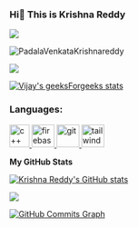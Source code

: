 ### Hi👋 This is Krishna Reddy

<a href="https://www.github.com/PadalaVenkataKrishnareddy" target="_blank" rel="noreferrer"><img
src="https://img.shields.io/github/followers/PadalaVenkataKrishnareddy?logo=github&style=for-the-badge&color=0891b2&labelColor=1c1917" /></a>
<p align="left"> <img src="https://komarev.com/ghpvc/?username=PadalaVenkataKrishnareddy&label=Profile%20views&color=0e75b6&style=flat" alt="PadalaVenkataKrishnareddy" /> </p>


[![](https://leetcard.jacoblin.cool/krishna_reddy_1239?theme=dark)](https://leetcode.com/krishna_reddy_1239/)




[![Vijay's geeksForgeeks stats](https://geeks-for-geeks-stats-api-napiyo.vercel.app/?userName=venkata_krishna_reddy)](https://auth.geeksforgeeks.org/user/venkata_krishna_reddy)





<h3 align="left">Languages:</h3>
<p align="left"> <a href="https://www.github.com/padalavenkatakrishnareddy/" target="_blank" rel="noreferrer"> <img src="https://upload.wikimedia.org/wikipedia/commons/thumb/1/18/ISO_C%2B%2B_Logo.svg/800px-ISO_C%2B%2B_Logo.svg.png" alt="c++" width="35" height="40"/> </a> </a> <a href="https://www.github.com/padalavenkatakrishnareddy/" target="_blank" rel="noreferrer"> <img src="https://cdn4.iconfinder.com/data/icons/logos-and-brands/512/267_Python_logo-512.png" alt="firebase" width="40" height="40"/> </a>   <a href="https://git-scm.com/" target="_blank" rel="noreferrer"> <img src="https://cdn-icons-png.flaticon.com/512/226/226777.png" alt="git" width="40" height="40"/> </a> <a href="https://tailwindcss.com/" target="_blank" rel="noreferrer"> <img src="https://icons-for-free.com/download-icon-development+logo+mysql+icon-1320184807686758112_512.png" alt="tailwind" width="40" height="40"/> </a> </p>





<b>My GitHub Stats</b>

<a href="http://www.github.com/padalavenkatakrishnareddy"><img src="https://github-readme-stats.vercel.app/api?username=padalavenkatakrishnareddy&show_icons=true&hide=&count_private=true&title_color=22c55e&text_color=ffffff&icon_color=0891b2&bg_color=1c1917&hide_border=true&show_icons=true" alt="Krishna Reddy's GitHub stats" /></a>

<a href="http://www.github.com/padalavenkatakrishnareddy"><img src="https://github-readme-streak-stats.herokuapp.com/?user=padalavenkatakrishnareddy&stroke=ffffff&background=1c1917&ring=22c55e&fire=22c55e&currStreakNum=ffffff&currStreakLabel=22c55e&sideNums=ffffff&sideLabels=ffffff&dates=ffffff&hide_border=true" /></a>

<a href="http://www.github.com/padalavenkatakrishnareddy"><img src="https://github-readme-activity-graph.cyclic.app/graph?username=padalavenkatakrishnareddy&bg_color=1c1917&color=ffffff&line=0891b2&point=ffffff&area_color=1c1917&area=true&hide_border=true&custom_title=GitHub%20Commits%20Graph" alt="GitHub Commits Graph" /></a>
<!--
**PadalaVenkataKrishnareddy/PadalaVenkataKrishnareddy** is a ✨ _special_ ✨ repository because its `README.md` (this file) appears on your GitHub profile.

Here are some ideas to get you started:

- 🔭 I’m currently working on ...
- 🌱 I’m currently learning ...
- 👯 I’m looking to collaborate on ...
- 🤔 I’m looking for help with ...
- 💬 Ask me about ...
- 📫 How to reach me: ...
- 😄 Pronouns: ...
- ⚡ Fun fact: ...
-->
